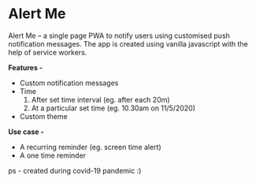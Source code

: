 # Alert Me
Alert Me – a single page PWA to notify users using customised push notification messages.
The app is created using vanilla javascript with the help of service workers.


**Features -** 
* Custom notification messages
* Time 
    1. After set time interval (eg. after each 20m)
    2. At a particular set time (eg. 10.30am on 11/5/2020)
* Custom theme
    
**Use case -** 
* A recurring reminder (eg. screen time alert)
* A one time reminder

ps - created during covid-19 pandemic :)
